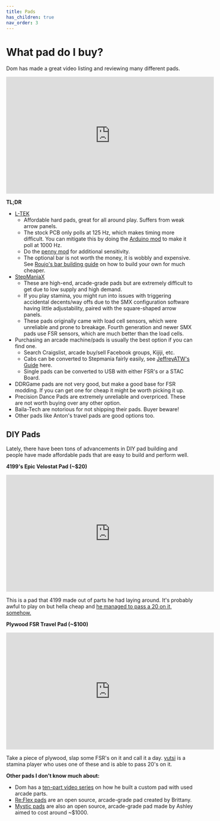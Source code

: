 ```yaml
---
title: Pads
has_children: true
nav_order: 3
---
```


# What pad do I buy?

Dom has made a great video listing and reviewing many different pads.
<iframe width="560" height="315" src="https://www.youtube.com/embed/sEWj2_BNG_0" title="YouTube video player" frameborder="0" allow="accelerometer; autoplay; clipboard-write; encrypted-media; gyroscope; picture-in-picture" allowfullscreen></iframe>

**TL;DR**
 - [L-TEK](https://www.maty-taneczne.pl/)
	 - Affordable hard pads, great for all around play. Suffers from weak arrow panels.
	 - The stock PCB only polls at 125 Hz, which makes timing more difficult. You can mitigate this by doing the [Arduino mod](https://www.instructables.com/Modifying-an-L-tek-Dance-Pad-to-Poll-at-1000hz-on-/) to make it poll at 1000 Hz.
	 - Do the [penny mod](https://youtu.be/hLlBETbFACA) for additional sensitivity.
	 - The optional bar is not worth the money, it is wobbly and expensive. See [Roujo's bar building guide](https://roujo.toepi.moe/dance/bar-building-guide) on how to build your own for much cheaper.
 - [StepManiaX](https://stepmaniax.com/)
	 - These are high-end, arcade-grade pads but are extremely difficult to get due to low supply and high demand.
	 - If you play stamina, you might run into issues with triggering accidental decents/way offs due to the SMX configuration software having little adjustability, paired with the square-shaped arrow panels.
	 - These pads originally came with load cell sensors, which were unreliable and prone to breakage. Fourth generation and newer SMX pads use FSR sensors, which are much better than the load cells.
 -  Purchasing an arcade machine/pads is usually the best option if you can find one.
	 - Search Craigslist, arcade buy/sell Facebook groups, Kijiji, etc.
	 - Cabs can be converted to Stepmania fairly easily, see [JeffreyATW's Guide](https://jeffreyatw.com/blog/2019/08/how-to-convert-a-ddr-cabinet-for-stepmania/) here.
	 - Single pads can be converted to USB with either FSR's or a STAC Board.
 - DDRGame pads are not very good, but make a good base for FSR modding. If you can get one for cheap it might be worth picking it up.
 -  Precision Dance Pads are extremely unreliable and overpriced. These are not worth buying over any other option.
 - Baila-Tech are notorious for not shipping their pads. Buyer beware! 
 - Other pads like Anton's travel pads are good options too.
 
## DIY Pads
Lately, there have been tons of advancements in DIY pad building and people have made affordable pads that are easy to build and perform well.

**4199's Epic Velostat Pad (~$20)**

<iframe width="560" height="315" src="https://www.youtube.com/embed/h3qDn847Iio" title="YouTube video player" frameborder="0" allow="accelerometer; autoplay; clipboard-write; encrypted-media; gyroscope; picture-in-picture" allowfullscreen></iframe>

This is a pad that 4199 made out of parts he had laying around. It's probably awful to play on but hella cheap and [he managed to pass a 20 on it, somehow.](https://youtu.be/9uK49TieQUQ)

**Plywood FSR Travel Pad (~$100)**

<iframe width="560" height="315" src="https://www.youtube.com/embed/y6wGYLE0YI4" title="YouTube video player" frameborder="0" allow="accelerometer; autoplay; clipboard-write; encrypted-media; gyroscope; picture-in-picture" allowfullscreen></iframe>

Take a piece of plywood, slap some FSR's on it and call it a day. [yutsi](https://www.youtube.com/watch?v=mskaXrFsebA) is a stamina player who uses one of these and is able to pass 20's on it.

**Other pads I don't know much about:**
 - Dom has a [ten-part video series](https://www.youtube.com/playlist?list=PL2vUwLUVuyIy4CD8DEwS7oZ_Y41vyYWWy) on how he built a custom pad with used arcade parts. 
 - [Re:Flex pads](https://reflex.dance/) are an open source, arcade-grade pad created by Brittany.
 - [Mystic pads](https://docs.google.com/document/d/1mb6kjM13b7gjBU2B5ZLw1kvVDJ5bW0qdI1sw27WHaKk/edit?usp=sharing) are also an open source, arcade-grade pad made by Ashley aimed to cost around ~$1000.
